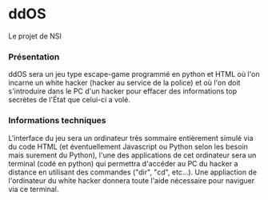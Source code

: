 # ddOS
Le projet de NSI

### Présentation
ddOS sera un jeu type escape-game programmé en python et HTML où l'on incarne un white hacker (hacker au service de la police) et où l'on doit s'introduire dans le PC d'un hacker pour effacer des informations top secrètes de l'État que celui-ci a volé.

### Informations techniques
L'interface du jeu sera un ordinateur très sommaire entièrement simulé via du code HTML (et éventuellement Javascript ou Python selon les besoin mais surement du Python), l'une des applications de cet ordinateur sera un terminal (codé en python) qui permettra d'accéder au PC du hacker a distance en utilisant des commandes ("dir", "cd", etc...). Une appliaction de l'ordinateur du white hacker donnera toute l'aide nécessaire pour naviguer via ce terminal.

